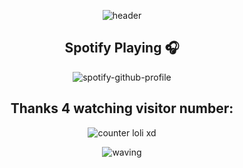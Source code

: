 <div align="center">
  
![header](https://capsule-render.vercel.app/api?type=waving&color=auto&height=200&section=header&text=disp("Hi%20👓")&fontSize=50&animation=fadeIn&fontAlignY=28&desc=I'm%20Francisco,%20a%20Mechatronics%20Engineer%20coding%20for%20fun.&descAlignY=55&descAlign=60)

## Spotify Playing :headphones:

<div style="width:250px;">

![spotify-github-profile](https://spotify-github-profile.kittinanx.com/api/view.svg?uid=21buo33eiklc76ohjsvfv4i7a&redirect=true][https://spotify-github-profile.kittinanx.com/api/view.svg?uid=21buo33eiklc76ohjsvfv4i7a&cover_image=true&theme=natemoo-re&show_offline=false&background_color=121212&interchange=true&bar_color=53b14f&bar_color_cover=false)

</div>


<!--## Spongebob Calendar-->

<!--Look at this pretty calendar styled by [No es Más Que Basura Marina](https://www.facebook.com/BasuraMarina/):-->

<!--![monthly calendar](this_month.png)-->

## Thanks 4 watching visitor number:

<div>
  
![counter loli xd](https://count.getloli.com/get/@fcomovaz?theme=moebooru)
  
</div>

![waving](https://capsule-render.vercel.app/api?type=waving&color=gradient&height=84&section=footer)

</div>
